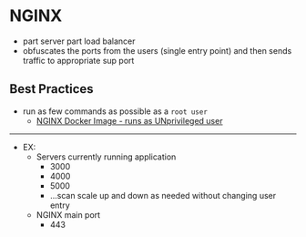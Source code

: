 # NGINX

- part server part load balancer
- obfuscates the ports from the users (single entry point) and then sends traffic to appropriate sup port

## Best Practices

- run as few commands as possible as a `root user`
	- [NGINX Docker Image - runs as UNprivileged user](https://hub.docker.com/r/nginxinc/nginx-unprivileged)

---

- EX:
	- Servers currently running application
		- 3000
		- 4000
		- 5000
		- ...scan scale up and down as needed without changing user entry
	- NGINX main port
		- 443